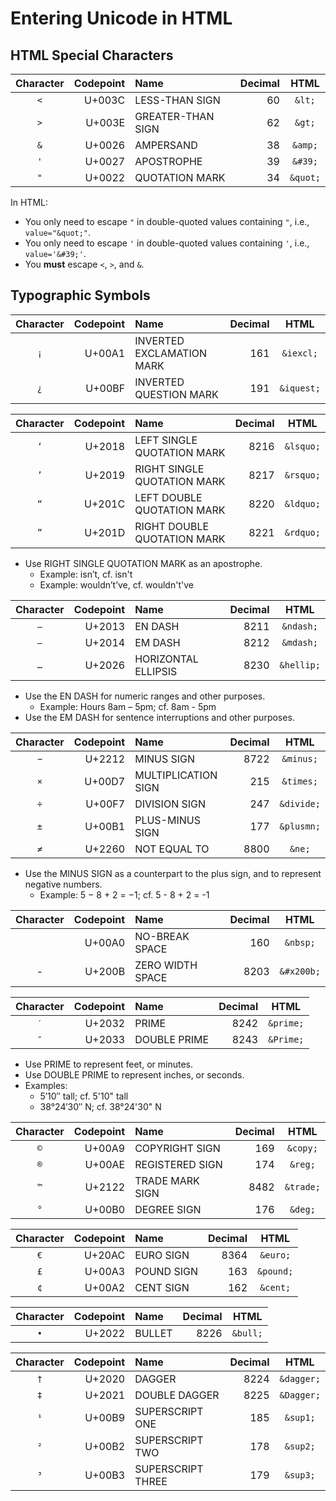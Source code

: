 # Entering Unicode in HTML

## HTML Special Characters

| Character | Codepoint | Name              | Decimal | HTML     |
|:---------:|----------:|:------------------|--------:|:--------:|
| `<`       |    U+003C | LESS-THAN SIGN    |      60 | `&lt;`   |
| `>`       |    U+003E | GREATER-THAN SIGN |      62 | `&gt;`   |
| `&`       |    U+0026 | AMPERSAND         |      38 | `&amp;`  |
| `'`       |    U+0027 | APOSTROPHE        |      39 | `&#39;`  |
| `"`       |    U+0022 | QUOTATION MARK    |      34 | `&quot;` |

In HTML:
-   You only need to escape `"` in double-quoted values containing `"`, i.e., `value="&quot;"`.
-   You only need to escape `'` in double-quoted values containing `'`, i.e., `value='&#39;'`.
-   You **must** escape `<`, `>`, and `&`.

## Typographic Symbols

| Character | Codepoint | Name                      | Decimal | HTML       |
|:---------:|----------:|:--------------------------|--------:|:----------:|
| `¡`       |    U+00A1 | INVERTED EXCLAMATION MARK |     161 | `&iexcl;`  |
| `¿`       |    U+00BF | INVERTED QUESTION MARK    |     191 | `&iquest;` |

| Character | Codepoint | Name                        | Decimal | HTML      |
|:---------:|----------:|:----------------------------|--------:|:---------:|
| `‘`       |    U+2018 | LEFT SINGLE QUOTATION MARK  |    8216 | `&lsquo;` |
| `’`       |    U+2019 | RIGHT SINGLE QUOTATION MARK |    8217 | `&rsquo;` |
| `“`       |    U+201C | LEFT DOUBLE QUOTATION MARK  |    8220 | `&ldquo;` |
| `”`       |    U+201D | RIGHT DOUBLE QUOTATION MARK |    8221 | `&rdquo;` |

-   Use RIGHT SINGLE QUOTATION MARK as an apostrophe.
    -   Example: isn’t, cf. isn't
    -   Example: wouldn’t’ve, cf. wouldn't've

| Character | Codepoint | Name                        | Decimal | HTML       |
|:---------:|----------:|:----------------------------|--------:|:----------:|
| `–`       |    U+2013 | EN DASH                     |    8211 | `&ndash;`  |
| `—`       |    U+2014 | EM DASH                     |    8212 | `&mdash;`  |
| `…`       |    U+2026 | HORIZONTAL ELLIPSIS         |    8230 | `&hellip;` |

-   Use the EN DASH for numeric ranges and other purposes.
    -   Example: Hours 8am – 5pm; cf. 8am - 5pm
-   Use the EM DASH for sentence interruptions and other purposes.

| Character | Codepoint | Name                | Decimal | HTML       |
|:---------:|----------:|:--------------------|--------:|:----------:|
| `−`       |    U+2212 | MINUS SIGN          |    8722 | `&minus;`  |
| `×`       |    U+00D7 | MULTIPLICATION SIGN |     215 | `&times;`  |
| `÷`       |    U+00F7 | DIVISION SIGN       |     247 | `&divide;` |
| `±`       |    U+00B1 | PLUS-MINUS SIGN     |     177 | `&plusmn;` |
| `≠`       |    U+2260 | NOT EQUAL TO        |    8800 | `&ne;`     |

-   Use the MINUS SIGN as a counterpart to the plus sign, and to represent negative numbers.
    -   Example: 5 − 8 + 2 = −1; cf. 5 - 8 + 2 = -1

| Character | Codepoint | Name             | Decimal | HTML       |
|:---------:|----------:|:-----------------|--------:|:----------:|
| ` `       |    U+00A0 | NO-BREAK SPACE   |     160 | `&nbsp;`   |
| -         |    U+200B | ZERO WIDTH SPACE |    8203 | `&#x200b;` |

| Character | Codepoint | Name         | Decimal | HTML      |
|:---------:|----------:|:-------------|--------:|:---------:|
| `′`       |    U+2032 | PRIME        |    8242 | `&prime;` |
| `″`       |    U+2033 | DOUBLE PRIME |    8243 | `&Prime;` |

-   Use PRIME to represent feet, or minutes.
-   Use DOUBLE PRIME to represent inches, or seconds.
-   Examples:
    -   5′10″ tall; cf. 5'10" tall
    -   38°24′30″ N; cf. 38°24'30" N

| Character | Codepoint | Name            | Decimal | HTML      |
|:---------:|----------:|:----------------|--------:|:---------:|
| `©`       |    U+00A9 | COPYRIGHT SIGN  |     169 | `&copy;`  |
| `®`       |    U+00AE | REGISTERED SIGN |     174 | `&reg;`   |
| `™`       |    U+2122 | TRADE MARK SIGN |    8482 | `&trade;` |
| `°`       |    U+00B0 | DEGREE SIGN     |     176 | `&deg;`   |

| Character | Codepoint | Name       | Decimal | HTML      |
|:---------:|----------:|:-----------|--------:|:---------:|
| `€`       |    U+20AC | EURO SIGN  |    8364 | `&euro;`  |
| `£`       |    U+00A3 | POUND SIGN |     163 | `&pound;` |
| `¢`       |    U+00A2 | CENT SIGN  |     162 | `&cent;`  |

| Character | Codepoint | Name   | Decimal | HTML     |
|:---------:|----------:|:-------|--------:|:--------:|
| `•`       |    U+2022 | BULLET |    8226 | `&bull;` |

| Character | Codepoint | Name              | Decimal | HTML       |
|:---------:|----------:|:------------------|--------:|:----------:|
| `†`       |    U+2020 | DAGGER            |    8224 | `&dagger;` |
| `‡`       |    U+2021 | DOUBLE DAGGER     |    8225 | `&Dagger;` |
| `¹`       |    U+00B9 | SUPERSCRIPT ONE   |     185 | `&sup1;`   |
| `²`       |    U+00B2 | SUPERSCRIPT TWO   |     178 | `&sup2;`   |
| `³`       |    U+00B3 | SUPERSCRIPT THREE |     179 | `&sup3;`   |
